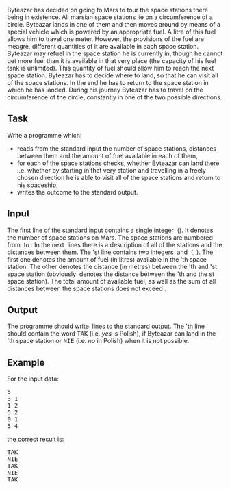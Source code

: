 <p>Byteazar has decided on going to Mars to tour the space stations  there being in existence. All marsian space stations lie on a  circumference of a circle. Byteazar lands in one of them and then moves  around by means of a special vehicle which is powered by an appropriate  fuel. A litre of this fuel allows him to travel one meter. However, the  provisions of the fuel are meagre, different quantities of it are  available in each space station. Byteazar may refuel in the space  station he is currently in, though he cannot get more fuel than it is  available in that very place (the capacity of his fuel tank is  unlimited). This quantity of fuel should allow him to reach the next  space station. Byteazar has to decide where to land, so that he can  visit all of the space stations. In the end he has to return to the  space station in which he has landed. During his journey Byteazar has to  travel on the circumference of the circle, constantly in one of the two  possible directions.</p>
<h2>Task</h2>
<p>Write a programme which:</p>
<ul>
<li>reads from the standard input the number of space stations,  distances between them and the amount of fuel available in each of them,</li>
<li>for each of the space stations checks, whether Byteazar can land  there i.e. whether by starting in that very station and travelling in a  freely chosen direction he is able to visit all of the space stations  and return to his spaceship,</li>
<li>writes the outcome to the standard output.</li>
</ul>
<h2>Input</h2>
<p>The first line of the standard input contains a single integer <span><img src="file://t56QbbRe.png" alt=""></span> (<span><img src="file://URxTXMxs.png" alt=""></span>). It denotes the number of space stations on Mars. The space stations are numbered from <span><img src="file://hId7rCG3.png" alt=""></span> to <span><img src="file://nqCvZkqA.png" alt=""></span>. In the next <span><img src="file://9O2Voc2p.png" alt=""></span> lines there is a description of all of the stations and the distances between them. The <span><img src="file://Gc0Icmke.png" alt=""></span>'st line contains two integers <span><img src="file://jAyRLO0q.png" alt=""></span> and <span><img src="file://IycxHAEP.png" alt=""></span> (<span><img src="file://2Yy8keLt.png" alt=""></span>, <span><img src="file://0cpe5g7V.png" alt=""></span>). The first one denotes the amount of fuel (in litres) available in the <span><img src="file://V2o8ddCb.png" alt=""></span>'th space station. The other denotes the distance (in metres) between the <span><img src="file://SQ8eWBN6.png" alt=""></span>'th and <span><img src="file://aC5ovfVy.png" alt=""></span>'st space station (obviously <span><img src="file://cvAVcPAY.png" alt=""></span> denotes the distance between the <span><img src="file://BV5yPESB.png" alt=""></span>'th and the <span><img src="file://a2pAGJGj.png" alt=""></span>st  space station). The total amount of available fuel, as well as the sum  of all distances between the space stations does not exceed <span><img src="file://H3q481Q3.png" alt=""></span>.</p>
<h2>Output</h2>
<p>The programme should write <span><img src="file://VAXZm2yJ.png" alt=""></span> lines to the standard output. The <span><img src="file://58sZA4lx.png" alt=""></span>'th line should contain the word <tt>TAK</tt> (i.e. <em>yes</em> is Polish), if Byteazar can land in the <span><img src="file://9AnGA18g.png" alt=""></span>'th space station or <tt>NIE</tt> (i.e. <em>no</em> in Polish) when it is not possible.</p>
<h2>Example</h2>
<p>For the input data:</p>
<pre>5
3 1
1 2
5 2
0 1
5 4</pre>
<p>the correct result is:</p>
<pre>TAK
NIE
TAK
NIE
TAK</pre>
